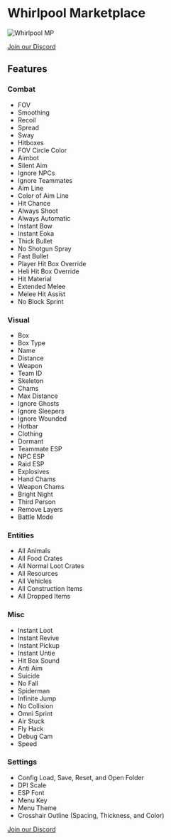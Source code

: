 # Whirlpool Marketplace

![Whirlpool MP](https://cdn.discordapp.com/attachments/978814793072906291/1351933201840341115/Screenshot_2025-03-19_at_10.59.36_AM.png?ex=67dc2d69&is=67dadbe9&hm=ba8cc4d3189d216c7aeb57af97b2764b78a76220200bcea4a9207545422d7884&)

[Join our Discord](https://discord.gg/TZWqWdeTm8)

## Features

### Combat
- FOV
- Smoothing
- Recoil
- Spread
- Sway
- Hitboxes
- FOV Circle Color
- Aimbot
- Silent Aim
- Ignore NPCs
- Ignore Teammates
- Aim Line
- Color of Aim Line
- Hit Chance
- Always Shoot
- Always Automatic
- Instant Bow
- Instant Eoka
- Thick Bullet
- No Shotgun Spray
- Fast Bullet
- Player Hit Box Override
- Heli Hit Box Override
- Hit Material
- Extended Melee
- Melee Hit Assist
- No Block Sprint

### Visual
- Box
- Box Type
- Name
- Distance
- Weapon
- Team ID
- Skeleton
- Chams
- Max Distance
- Ignore Ghosts
- Ignore Sleepers
- Ignore Wounded
- Hotbar
- Clothing
- Dormant
- Teammate ESP
- NPC ESP
- Raid ESP
- Explosives
- Hand Chams
- Weapon Chams
- Bright Night
- Third Person
- Remove Layers
- Battle Mode

### Entities
- All Animals
- All Food Crates
- All Normal Loot Crates
- All Resources
- All Vehicles
- All Construction Items
- All Dropped Items

### Misc
- Instant Loot
- Instant Revive
- Instant Pickup
- Instant Untie
- Hit Box Sound
- Anti Aim
- Suicide
- No Fall
- Spiderman
- Infinite Jump
- No Collision
- Omni Sprint
- Air Stuck
- Fly Hack
- Debug Cam
- Speed

### Settings
- Config Load, Save, Reset, and Open Folder
- DPI Scale
- ESP Font
- Menu Key
- Menu Theme
- Crosshair Outline (Spacing, Thickness, and Color)

[Join our Discord](https://discord.gg/TZWqWdeTm8)

